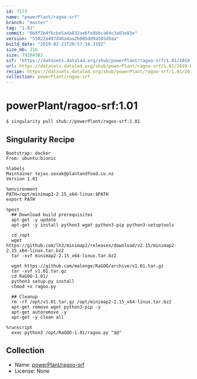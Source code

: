 ```yaml
---
id: 7173
name: "powerPlant/ragoo-srf"
branch: "master"
tag: "1.01"
commit: "0b8f2b4f6cbe5ada832ae6fe8bbca04c3a03e83e"
version: "55822a487d48a4aa2b005dd9a505d9aa"
build_date: "2019-02-21T20:57:18.319Z"
size_mb: 216
size: 79204383
sif: "https://datasets.datalad.org/shub/powerPlant/ragoo-srf/1.01/2019-02-21-0b8f2b4f-55822a48/55822a487d48a4aa2b005dd9a505d9aa.simg"
url: https://datasets.datalad.org/shub/powerPlant/ragoo-srf/1.01/2019-02-21-0b8f2b4f-55822a48/
recipe: https://datasets.datalad.org/shub/powerPlant/ragoo-srf/1.01/2019-02-21-0b8f2b4f-55822a48/Singularity
collection: powerPlant/ragoo-srf
---
```


# powerPlant/ragoo-srf:1.01

```bash
$ singularity pull shub://powerPlant/ragoo-srf:1.01
```

## Singularity Recipe

```singularity
Bootstrap: docker
From: ubuntu:bionic

%labels
Maintainer tejas.sevak@plantandfood.co.nz
Version 1.01

%environment
PATH=/opt/minimap2-2.15_x64-linux:$PATH
export PATH

%post
  ## Download build prerequisites
  apt-get -y update
  apt-get -y install python3 wget python3-pip python3-setuptools

  cd /opt
  wget https://github.com/lh3/minimap2/releases/download/v2.15/minimap2-2.15_x64-linux.tar.bz2
  tar -xvf minimap2-2.15_x64-linux.tar.bz2
  
  wget https://github.com/malonge/RaGOO/archive/v1.01.tar.gz
  tar -xvf v1.01.tar.gz
  cd RaGOO-1.01/
  python3 setup.py install
  chmod +x ragoo.py

  ## Cleanup
  rm -rf /opt/v1.01.tar.gz /opt/minimap2-2.15_x64-linux.tar.bz2
  apt-get remove wget python3-pip -y
  apt-get autoremove -y
  apt-get -y clean all

%runscript
  exec python3 /opt/RaGOO-1.01/ragoo.py "$@"
```

## Collection

 - Name: [powerPlant/ragoo-srf](https://github.com/powerPlant/ragoo-srf)
 - License: None


